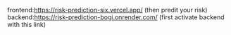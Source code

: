 frontend:https://risk-prediction-six.vercel.app/ (then predit your risk)
backend:https://risk-prediction-bogi.onrender.com/ (first activate backend with this link)
